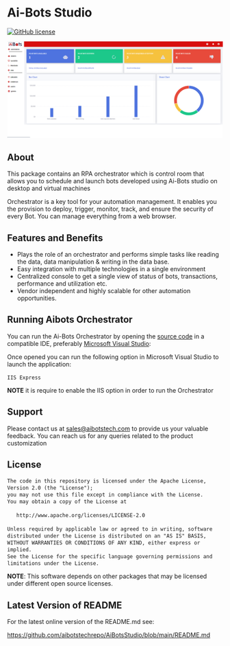 
# Ai-Bots Studio
[![GitHub license](https://img.shields.io/badge/license-Apache--2.0-blue.svg)](https://raw.githubusercontent.com/tesseract-ocr/tesseract/master/LICENSE)

![screenshot](./imgs/orchestrator.PNG)

## About

This package contains an RPA orchestrator which is control room that allows you to schedule and launch bots developed using Ai-Bots studio on desktop and virtual machines

Orchestrator is a key tool for your automation management. It enables you the provision to  deploy, trigger, monitor, track, and ensure the security of every Bot. You can manage everything from a web browser. 


## Features and Benefits

- Plays the role of an orchestrator and performs simple tasks like reading the data, data manipulation & writing in the data base.
- Easy integration with multiple technologies in a single environment
- Centralized console to get a single view of status of bots, transactions, performance and utilization etc.
- Vendor independent and highly scalable for other automation opportunities. 

## Running Aibots Orchestrator

You can run the Ai-Bots Orchestrator by opening the [source code](https://github.com/aibotstechrepo/AiBotsOrchestrator) in a compatible IDE, preferably [Microsoft Visual Studio](https://visualstudio.microsoft.com/downloads/):

Once opened you can run the following option in Microsoft Visual Studio to launch the application:

    IIS Express

**NOTE** it is require to enable the IIS option in order to run the Orchestrator

## Support

Please contact us at sales@aibotstech.com to provide us your valuable feedback. You can reach us for any queries related to the product customization


## License

    The code in this repository is licensed under the Apache License, Version 2.0 (the "License");
    you may not use this file except in compliance with the License.
    You may obtain a copy of the License at

       http://www.apache.org/licenses/LICENSE-2.0

    Unless required by applicable law or agreed to in writing, software
    distributed under the License is distributed on an "AS IS" BASIS,
    WITHOUT WARRANTIES OR CONDITIONS OF ANY KIND, either express or implied.
    See the License for the specific language governing permissions and
    limitations under the License.

**NOTE**: This software depends on other packages that may be licensed under different open source licenses.


## Latest Version of README

For the latest online version of the README.md see:

https://github.com/aibotstechrepo/AiBotsStudio/blob/main/README.md
